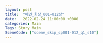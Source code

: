 ```yaml
---
layout: post
title:  "메인_회상_001~012장"
date:   2022-02-24 11:00:00 +0000
categories: Main
Tags: Story Main
SceneCode: ["scene_skip_cp001-012_q1_s10"]
---
```

